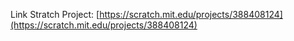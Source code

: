 Link Stratch Project: [https://scratch.mit.edu/projects/388408124](https://scratch.mit.edu/projects/388408124)
